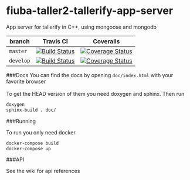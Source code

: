 # fiuba-taller2-tallerify-app-server
App server for tallerify in C++, using mongoose and mongodb

branch | Travis CI | Coveralls
------ | --------- | --------
`master` | [![Build Status](https://travis-ci.org/tallerify/fiuba-taller2-tallerify-app-server.svg?branch=master)](https://travis-ci.org/tallerify/fiuba-taller2-tallerify-app-server) | [![Coverage Status](https://coveralls.io/repos/github/tallerify/fiuba-taller2-tallerify-app-server/badge.svg?branch=HEAD)](https://coveralls.io/github/tallerify/fiuba-taller2-tallerify-app-server?branch=HEAD)
`develop` | [![Build Status](https://travis-ci.org/tallerify/fiuba-taller2-tallerify-app-server.svg?branch=develop)](https://travis-ci.org/tallerify/fiuba-taller2-tallerify-app-server) | [![Coverage Status](https://coveralls.io/repos/github/tallerify/fiuba-taller2-tallerify-app-server/badge.svg?branch=HEAD)](https://coveralls.io/github/tallerify/fiuba-taller2-tallerify-app-server?branch=HEAD)

###Docs
You can find the docs by opening `doc/index.html` with your favorite browser \
\
To get the HEAD version of them you need doxygen and sphinx. Then run

```bash
doxygen
sphinx-build . doc/ 
```

###Running

To run you only need docker

```bash
docker-compose build
docker-compose up
```


###API

See the wiki for api references